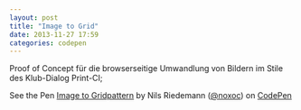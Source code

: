 ```yaml
---
layout: post
title: "Image to Grid"
date: 2013-11-27 17:59
categories: codepen
---
```

Proof of Concept für die browserseitige Umwandlung von Bildern im Stile des
Klub-Dialog Print-CI;
<p data-height="500" data-theme-id="0" data-slug-hash="Audlr" data-user="noxoc" data-default-tab="result" class='codepen'>See the Pen <a href='http://codepen.io/noxoc/pen/Audlr'>Image to Gridpattern</a> by Nils Riedemann (<a href='http://codepen.io/noxoc'>@noxoc</a>) on <a href='http://codepen.io'>CodePen</a></p>

